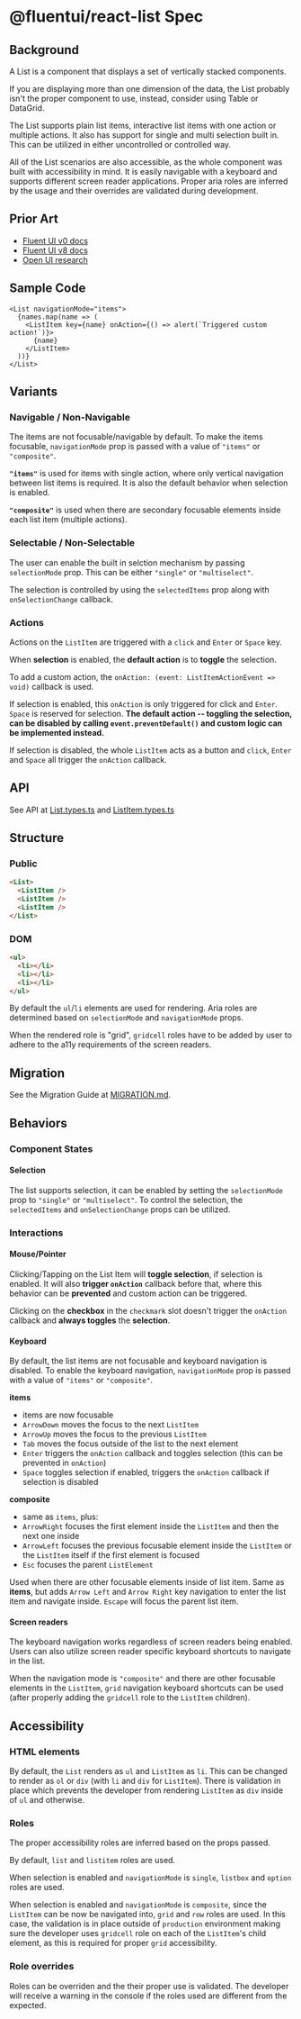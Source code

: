 # @fluentui/react-list Spec

## Background

A List is a component that displays a set of vertically stacked components.

If you are displaying more than one dimension of the data, the List probably isn't the proper component to use, instead, consider using Table or DataGrid.

The List supports plain list items, interactive list items with one action or multiple actions. It also has support for single and multi selection built in. This can be utilized in either uncontrolled or controlled way.

All of the List scenarios are also accessible, as the whole component was built with accessibility in mind. It is easily navigable with a keyboard and supports different screen reader applications. Proper aria roles are inferred by the usage and their overrides are validated during development.

## Prior Art

- [Fluent UI v0 docs](https://fluentsite.z22.web.core.windows.net/components/list/definition)
- [Fluent UI v8 docs](https://developer.microsoft.com/en-us/fluentui#/controls/web/list)
- [Open UI research](https://open-ui.org/components/list.research/)

## Sample Code

```tsx
<List navigationMode="items">
  {names.map(name => (
    <ListItem key={name} onAction={() => alert(`Triggered custom action!`)}>
      {name}
    </ListItem>
  ))}
</List>
```

## Variants

### Navigable / Non-Navigable

The items are not focusable/navigable by default. To make the items focusable, `navigationMode` prop is passed with a value of `"items"` or `"composite"`.

**`"items"`** is used for items with single action, where only vertical navigation between list items is required. It is also the default behavior when selection is enabled.

**`"composite"`** is used when there are secondary focusable elements inside each list item (multiple actions).

### Selectable / Non-Selectable

The user can enable the built in selction mechanism by passing `selectionMode` prop. This can be either `"single"` or `"multiselect"`.

The selection is controlled by using the `selectedItems` prop along with `onSelectionChange` callback.

### Actions

Actions on the `ListItem` are triggered with a `click` and `Enter` or `Space` key.

When **selection** is enabled, the **default action** is to **toggle** the selection.

To add a custom action, the `onAction: (event: ListItemActionEvent => void)` callback is used.

If selection is enabled, this `onAction` is only triggered for click and `Enter`. `Space` is reserved for selection. **The default action -- toggling the selection, can be disabled by calling `event.preventDefault()` and custom logic can be implemented instead.**

If selection is disabled, the whole `ListItem` acts as a button and `click`, `Enter` and `Space` all trigger the `onAction` callback.

## API

See API at [List.types.ts](../src/components/List/List.types.ts) and [ListItem.types.ts](../src/components/ListItem/ListItem.types.ts)

## Structure

### Public

```html
<List>
  <ListItem />
  <ListItem />
  <ListItem />
</List>
```

### DOM

```html
<ul>
  <li></li>
  <li></li>
  <li></li>
</ul>
```

By default the `ul`/`li` elements are used for rendering. Aria roles are determined based on `selectionMode` and `navigationMode` props.

When the rendered role is "grid", `gridcell` roles have to be added by user to adhere to the a11y requirements of the screen readers.

## Migration

See the Migration Guide at [MIGRATION.md](./MIGRATION.md).

## Behaviors

### Component States

#### Selection

The list supports selection, it can be enabled by setting the `selectionMode` prop to `"single"` or `"multiselect"`. To control the selection, the `selectedItems` and `onSelectionChange` props can be utilized.

### Interactions

#### Mouse/Pointer

Clicking/Tapping on the List Item will **toggle selection**, if selection is enabled. It will also **trigger `onAction`** callback before that, where this behavior can be **prevented** and custom action can be triggered.

Clicking on the **checkbox** in the `checkmark` slot doesn't trigger the `onAction` callback and **always toggles** the **selection**.

#### Keyboard

By default, the list items are not focusable and keyboard navigation is disabled. To enable the keyboard navigation, `navigationMode` prop is passed with a value of `"items"` or `"composite"`.

**items**

- items are now focusable
- `ArrowDown` moves the focus to the next `ListItem`
- `ArrowUp` moves the focus to the previous `ListItem`
- `Tab` moves the focus outside of the list to the next element
- `Enter` triggers the `onAction` callback and toggles selection (this can be prevented in `onAction`)
- `Space` toggles selection if enabled, triggers the `onAction` callback if selection is disabled

**composite**

- same as `items`, plus:
- `ArrowRight` focuses the first element inside the `ListItem` and then the next one inside
- `ArrowLeft` focuses the previous focusable element inside the `ListItem` or the `ListItem` itself if the first element is focused
- `Esc` focuses the parent `ListElement`

Used when there are other focusable elements inside of list item. Same as **items**, but adds `Arrow Left` and `Arrow Right` key navigation to enter the list item and navigate inside. `Escape` will focus the parent list item.

#### Screen readers

The keyboard navigation works regardless of screen readers being enabled. Users can also utilize screen reader specific keyboard shortcuts to navigate in the list.

When the navigation mode is `"composite"` and there are other focusable elements in the `ListItem`, `grid` navigation keyboard shortcuts can be used (after properly adding the `gridcell` role to the `ListItem` children).

## Accessibility

### HTML elements

By default, the `List` renders as `ul` and `ListItem` as `li`. This can be changed to render as `ol` or `div` (with `li` and `div` for `ListItem`). There is validation in place which prevents the developer from rendering `ListItem` as `div` inside of `ul` and otherwise.

### Roles

The proper accessibility roles are inferred based on the props passed.

By default, `list` and `listitem` roles are used.

When selection is enabled and `navigationMode` is `single`, `listbox` and `option` roles are used.

When selection is enabled and `navigationMode` is `composite`, since the `ListItem` can be now be navigated into, `grid` and `row` roles are used. In this case, the validation is in place outside of `production` environment making sure the developer uses `gridcell` role on each of the `ListItem`'s child element, as this is required for proper `grid` accessibility.

### Role overrides

Roles can be overriden and the their proper use is validated. The developer will receive a warning in the console if the roles used are different from the expected.
